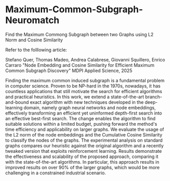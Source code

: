 # Maximum-Common-Subgraph-Neuromatch
Find the Maximum Commong Subgraph between two Graphs using L2 Norm and Cosine Similarity

Refer to the folllowing article:

Stefano Quer, Thomas Madeo, Andrea Calabrese, Giovanni Squillero, Enrico Carraro "Node Embedding and Cosine Similarity for Efficient Maximum Common Subgraph Discovery" MDPI Applied Science, 2025

Finding the maximum common induced subgraph is a fundamental problem in computer science. Proven to be NP-hard in the 1970s, nowadays, it has countless applications that still motivate the search for efficient algorithms and practical heuristics. In this work, we extend a state-of-the-art branch-and-bound exact algorithm with new techniques developed in the deep-learning domain, namely graph neural networks and node embeddings, effectively transforming an efficient yet uninformed depth-first search into an effective best-first search. The change enables the algorithm to find suitable solutions within a limited budget, pushing forward the method's time efficiency and applicability on larger graphs. We evaluate the usage of the L2 norm of the node embeddings and the Cumulative Cosine Similarity to classify the nodes of the graphs. The experimental analysis on standard graphs compares our heuristic against the original algorithm and a recently tweaked version that exploits reinforcement learning. Results demonstrate the effectiveness and scalability of the proposed approach, comparing it with the state-of-the-art algorithms. In particular, this approach results in improved results on over 90% of the larger graphs, which would be more challenging in a constrained industrial scenario.

